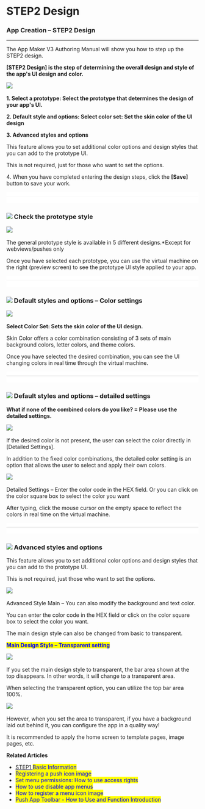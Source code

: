 # STEP2 Design

### App Creation – STEP2 Design

***

The App Maker V3 Authoring Manual will show you how to step up the STEP2 design.

**\[STEP2 Design] is the step of determining the overall design and style of the app's UI design and color.**

![](https://wp.swing2app.co.kr/wp-content/uploads/2022/06/%EA%B0%80%EC%9D%B4%EB%93%9C2.png)

**1. Select a prototype: Select the prototype that determines the design of your app's UI.**

**2. Default style and options: Select color set: Set the skin color of the UI design**

**3. Advanced styles and options**

This feature allows you to set additional color options and design styles that you can add to the prototype UI.

This is not required, just for those who want to set the options.

4\. When you have completed entering the design steps, click the **\[Save]** button to save your work.

![](../../.gitbook/assets/구분선.PNG)

### ![](https://wp.swing2app.co.kr/wp-content/uploads/2018/09/%EB%8B%A8%EB%9D%BD1-1.png) Check the prototype style

![](https://wp.swing2app.co.kr/wp-content/uploads/2022/07/%EB%85%B9%ED%99%94\_2022\_07\_01\_14\_50\_40\_340.gif)

The general prototype style is available in 5 different designs.\*Except for webviews/pushes only

Once you have selected each prototype, you can use the virtual machine on the right (preview screen) to see the prototype UI style applied to your app.

![](../../.gitbook/assets/구분선.PNG)

### ![](https://wp.swing2app.co.kr/wp-content/uploads/2018/09/%EB%8B%A8%EB%9D%BD1-1.png) Default styles and options – Color settings

![](https://wp.swing2app.co.kr/wp-content/uploads/2022/07/%EB%85%B9%ED%99%94\_2022\_07\_01\_14\_52\_49\_797.gif)

**Select Color Set: Sets the skin color of the UI design.**

Skin Color offers a color combination consisting of 3 sets of main background colors, letter colors, and theme colors.

Once you have selected the desired combination, you can see the UI changing colors in real time through the virtual machine.

![](../../.gitbook/assets/구분선.PNG)

### ![](https://wp.swing2app.co.kr/wp-content/uploads/2018/09/%EB%8B%A8%EB%9D%BD1-1.png) Default styles and options – detailed settings

**What if none of the combined colors do you like? = Please use the detailed settings.**

![](https://wp.swing2app.co.kr/wp-content/uploads/2022/06/%EA%B0%80%EC%9D%B4%EB%93%9C2-2.png)

If the desired color is not present, the user can select the color directly in \[Detailed Settings].

In addition to the fixed color combinations, the detailed color setting is an option that allows the user to select and apply their own colors.

![](https://wp.swing2app.co.kr/wp-content/uploads/2022/07/%EC%83%81%EC%84%B8%EC%84%A4%EC%A0%95%EC%83%89%EC%83%81.gif)

Detailed Settings – Enter the color code in the HEX field. Or you can click on the color square box to select the color you want

After typing, click the mouse cursor on the empty space to reflect the colors in real time on the virtual machine.

![](../../.gitbook/assets/구분선.PNG)

### ![](https://wp.swing2app.co.kr/wp-content/uploads/2018/09/%EB%8B%A8%EB%9D%BD1-1.png) Advanced styles and options

This feature allows you to set additional color options and design styles that you can add to the prototype UI.

This is not required, just those who want to set the options.

![](https://wp.swing2app.co.kr/wp-content/uploads/2022/07/%EA%B3%A0%EA%B8%89%EC%8A%A4%ED%83%80%EC%9D%BC%EC%83%89%EC%83%81.gif)

Advanced Style Main – You can also modify the background and text color.

You can enter the color code in the HEX field or click on the color square box to select the color you want.

The main design style can also be changed from basic to transparent.



<mark style="color:blue;">**Main Design Style – Transparent setting**</mark>

![](https://wp.swing2app.co.kr/wp-content/uploads/2022/07/%EB%94%94%EC%9E%90%EC%9D%B81.png)

If you set the main design style to transparent, the bar area shown at the top disappears. In other words, it will change to a transparent area.

When selecting the transparent option, you can utilize the top bar area 100%.



![](https://wp.swing2app.co.kr/wp-content/uploads/2022/07/%EB%94%94%EC%9E%90%EC%9D%B82-1.png)

However, when you set the area to transparent, if you have a background laid out behind it, you can configure the app in a quality way!

It is recommended to apply the home screen to template pages, image pages, etc.





**Related Articles**

* [STEP1 ](https://wp.swing2app.co.kr/documentation/v3manual/step1-basic/)<mark style="color:blue;">Basic Information</mark>
* <mark style="color:blue;">Registering a push icon image</mark>
* <mark style="color:blue;">Set menu permissions: How to use access rights</mark>
* <mark style="color:blue;">How to use disable app menus</mark>
* <mark style="color:blue;">How to register a menu icon image</mark>
* <mark style="color:blue;">Push App Toolbar - How to Use and Function Introduction</mark>
